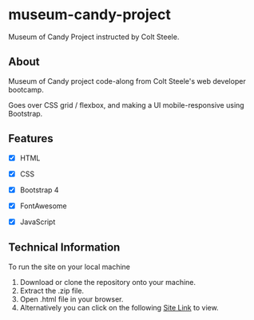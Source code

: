 # museum-candy-project
 Museum of Candy Project instructed by Colt Steele.

 ## About
Museum of Candy project code-along from Colt Steele's web developer bootcamp.

Goes over CSS grid / flexbox, and making a UI mobile-responsive using Bootstrap.


 <a name="features"></a>
## Features
- [x] HTML
- [x] CSS
- [x] Bootstrap 4
- [x] FontAwesome
- [x] JavaScript


<a name="technical_information"></a>
## Technical Information

To run the site on your local machine

1. Download or clone the repository onto your machine.
2. Extract the .zip file.
3. Open .html file in your browser.
4. Alternatively you can click on the following [Site Link](https://dharsoumyadip.github.io/museum-candy-project/ "Site Link") to view.
